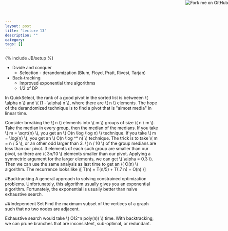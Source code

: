 ```yaml
---
layout: post
title: "Lecture 13"
description: ""
category: 
tags: []
---
```

{% include JB/setup %}

<script type="text/javascript"
  src="http://cdn.mathjax.org/mathjax/latest/MathJax.js?config=TeX-AMS-MML_HTMLorMML">
</script>

<a href="https://github.com/emchristiansen/CSE202/tree/gh-pages/_posts">
  <img style="position: absolute; top: 0; right: 0; border: 0;" src="https://s3.amazonaws.com/github/ribbons/forkme_right_darkblue_121621.png" alt="Fork me on GitHub">
</a>

<!--EDIT BELOW THIS LINE, UNLESS YOU ARE DOING SOMETHING SPECIAL.-->

  * Divide and conquer
    * Selection - derandomization (Blum, Floyd, Pratt, Rivest, Tarjan)
  * Back-tracking
    * Improved exponential time algorithms
    * 1/2 of DP

In QuickSelect, the rank of a good pivot in the sorted list is betweeen \\( \alpha n \\) and \\( (1 - \alpha) n \\), where there are \\( n \\) elements.
The hope of the derandomized technique is to find a pivot that is "almost media" in linear time.

Consider breaking the \\( n \\) elements into \\( m \\) groups of size \\( n / m \\).
Take the median in every group, then the median of the medians.
If you take \\( m = \sqrt{n} \\), you get an \\( O(n \log \log n) \\) technique.
If you take \\( m = \log{n} \\), you get an \\( O(n \log ^* n) \\) technique.
The trick is to take \\( m = n / 5 \\), or an other odd larger than 3.
\\( n / 10 \\) of the group medians are less than our pivot.
3 elements of each such group are smaller than our pivot, so there are \\( 3n/10 \\) elements smaller than our pivot.
Applying a symmetric argument for the larger elements, we can get \\( \alpha = 0.3 \\).
Then we can use the same analysis as last time to get an \\( O(n) \\) algorithm.
The recurrence looks like
\\[
T(n) = T(n/5) + T(.7 n) + O(n)
\\]

#Backtracking
A general approach to solving constrained optimization problems.
Unfortunately, this algorithm usually gives you an exponential algorithm.
Fortunately, the exponential is usually better than naive exhaustive search.

##Independent Set
Find the maximum subset of the vertices of a graph such that no two nodes are adjacent.

Exhaustive search would take \\( O(2^n poly(n)) \\) time.
With backtracking, we can prune branches that are inconsistent, sub-optimal, or redundant.

